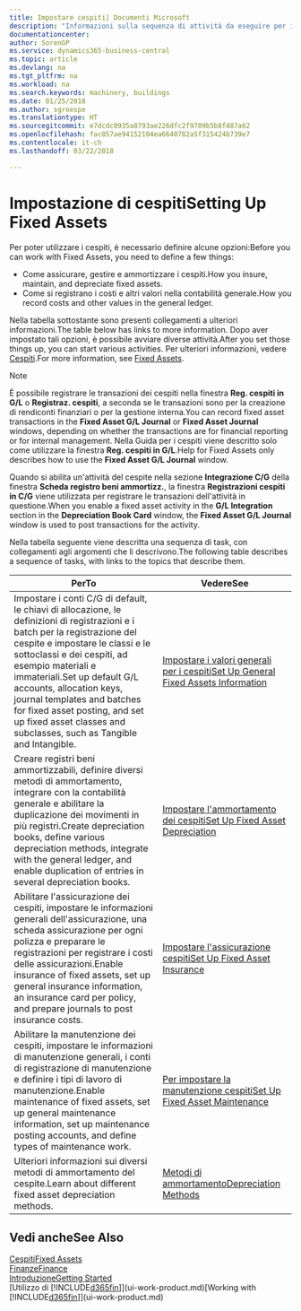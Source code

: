 ```yaml
---
title: Impostare cespiti| Documenti Microsoft
description: "Informazioni sulla sequenza di attività da eseguire per impostare i cespiti, ad esempio macchinari o edifici."
documentationcenter: 
author: SorenGP
ms.service: dynamics365-business-central
ms.topic: article
ms.devlang: na
ms.tgt_pltfrm: na
ms.workload: na
ms.search.keywords: machinery, buildings
ms.date: 01/25/2018
ms.author: sgroespe
ms.translationtype: HT
ms.sourcegitcommit: e7dcdc0935a8793ae226dfc2f9709b5b8f487a62
ms.openlocfilehash: fac857ae94152104ea6640782a5f315424b739e7
ms.contentlocale: it-ch
ms.lasthandoff: 03/22/2018

---
```

# <a name="setting-up-fixed-assets"></a><span data-ttu-id="a18a0-103">Impostazione di cespiti</span><span class="sxs-lookup"><span data-stu-id="a18a0-103">Setting Up Fixed Assets</span></span>
<span data-ttu-id="a18a0-104">Per poter utilizzare i cespiti, è necessario definire alcune opzioni:</span><span class="sxs-lookup"><span data-stu-id="a18a0-104">Before you can work with Fixed Assets, you need to define a few things:</span></span>  

* <span data-ttu-id="a18a0-105">Come assicurare, gestire e ammortizzare i cespiti.</span><span class="sxs-lookup"><span data-stu-id="a18a0-105">How you insure, maintain, and depreciate fixed assets.</span></span>  
* <span data-ttu-id="a18a0-106">Come si registrano i costi e altri valori nella contabilità generale.</span><span class="sxs-lookup"><span data-stu-id="a18a0-106">How you record costs and other values in the general ledger.</span></span>  

<span data-ttu-id="a18a0-107">Nella tabella sottostante sono presenti collegamenti a ulteriori informazioni.</span><span class="sxs-lookup"><span data-stu-id="a18a0-107">The table below has links to more information.</span></span> <span data-ttu-id="a18a0-108">Dopo aver impostato tali opzioni, è possibile avviare diverse attività.</span><span class="sxs-lookup"><span data-stu-id="a18a0-108">After you set those things up, you can start various activities.</span></span> <span data-ttu-id="a18a0-109">Per ulteriori informazioni, vedere [Cespiti](fa-manage.md).</span><span class="sxs-lookup"><span data-stu-id="a18a0-109">For more information, see [Fixed Assets](fa-manage.md).</span></span>  

> [!NOTE]  
>   <span data-ttu-id="a18a0-110">È possibile registrare le transazioni dei cespiti nella finestra **Reg. cespiti in G/L** o **Registraz. cespiti**, a seconda se le transazioni sono per la creazione di rendiconti finanziari o per la gestione interna.</span><span class="sxs-lookup"><span data-stu-id="a18a0-110">You can record fixed asset transactions in the **Fixed Asset G/L Journal** or **Fixed Asset Journal** windows, depending on whether the transactions are for financial reporting or for internal management.</span></span> <span data-ttu-id="a18a0-111">Nella Guida per i cespiti viene descritto solo come utilizzare la finestra **Reg. cespiti in G/L**.</span><span class="sxs-lookup"><span data-stu-id="a18a0-111">Help for Fixed Assets only describes how to use the **Fixed Asset G/L Journal** window.</span></span>  

<span data-ttu-id="a18a0-112">Quando si abilita un'attività del cespite nella sezione **Integrazione C/G** della finestra **Scheda registro beni ammortizz.**, la finestra **Registrazioni cespiti in C/G** viene utilizzata per registrare le transazioni dell'attività in questione.</span><span class="sxs-lookup"><span data-stu-id="a18a0-112">When you enable a fixed asset activity in the **G/L Integration** section in the **Depreciation Book Card** window, the **Fixed Asset G/L Journal** window is used to post transactions for the activity.</span></span>

<span data-ttu-id="a18a0-113">Nella tabella seguente viene descritta una sequenza di task, con collegamenti agli argomenti che li descrivono.</span><span class="sxs-lookup"><span data-stu-id="a18a0-113">The following table describes a sequence of tasks, with links to the topics that describe them.</span></span>  

| <span data-ttu-id="a18a0-114">Per</span><span class="sxs-lookup"><span data-stu-id="a18a0-114">To</span></span> | <span data-ttu-id="a18a0-115">Vedere</span><span class="sxs-lookup"><span data-stu-id="a18a0-115">See</span></span> |
| --- | --- |
| <span data-ttu-id="a18a0-116">Impostare i conti C/G di default, le chiavi di allocazione, le definizioni di registrazioni e i batch per la registrazione del cespite e impostare le classi e le sottoclassi e dei cespiti, ad esempio materiali e immateriali.</span><span class="sxs-lookup"><span data-stu-id="a18a0-116">Set up default G/L accounts, allocation keys, journal templates and batches for fixed asset posting, and set up fixed asset classes and subclasses, such as Tangible and Intangible.</span></span> |[<span data-ttu-id="a18a0-117">Impostare i valori generali per i cespiti</span><span class="sxs-lookup"><span data-stu-id="a18a0-117">Set Up General Fixed Assets Information</span></span>](fa-how-setup-general.md) |
| <span data-ttu-id="a18a0-118">Creare registri beni ammortizzabili, definire diversi metodi di ammortamento, integrare con la contabilità generale e abilitare la duplicazione dei movimenti in più registri.</span><span class="sxs-lookup"><span data-stu-id="a18a0-118">Create depreciation books, define various depreciation methods, integrate with the general ledger, and enable duplication of entries in several depreciation books.</span></span> |[<span data-ttu-id="a18a0-119">Impostare l'ammortamento dei cespiti</span><span class="sxs-lookup"><span data-stu-id="a18a0-119">Set Up Fixed Asset Depreciation</span></span>](fa-how-setup-depreciation.md) |
| <span data-ttu-id="a18a0-120">Abilitare l'assicurazione dei cespiti, impostare le informazioni generali dell'assicurazione, una scheda assicurazione per ogni polizza e preparare le registrazioni per registrare i costi delle assicurazioni.</span><span class="sxs-lookup"><span data-stu-id="a18a0-120">Enable insurance of fixed assets, set up general insurance information, an insurance card per policy, and prepare journals to post insurance costs.</span></span> |[<span data-ttu-id="a18a0-121">Impostare l'assicurazione cespiti</span><span class="sxs-lookup"><span data-stu-id="a18a0-121">Set Up Fixed Asset Insurance</span></span>](fa-how-setup-insurance.md) |
| <span data-ttu-id="a18a0-122">Abilitare la manutenzione dei cespiti, impostare le informazioni di manutenzione generali, i conti di registrazione di manutenzione e definire i tipi di lavoro di manutenzione.</span><span class="sxs-lookup"><span data-stu-id="a18a0-122">Enable maintenance of fixed assets, set up general maintenance information, set up maintenance posting accounts, and define types of maintenance work.</span></span> |[<span data-ttu-id="a18a0-123">Per impostare la manutenzione cespiti</span><span class="sxs-lookup"><span data-stu-id="a18a0-123">Set Up Fixed Asset Maintenance</span></span>](fa-how-setup-maintenance.md) |
| <span data-ttu-id="a18a0-124">Ulteriori informazioni sui diversi metodi di ammortamento del cespite.</span><span class="sxs-lookup"><span data-stu-id="a18a0-124">Learn about different fixed asset depreciation methods.</span></span> |[<span data-ttu-id="a18a0-125">Metodi di ammortamento</span><span class="sxs-lookup"><span data-stu-id="a18a0-125">Depreciation Methods</span></span>](fa-depreciation-methods.md) |

## <a name="see-also"></a><span data-ttu-id="a18a0-126">Vedi anche</span><span class="sxs-lookup"><span data-stu-id="a18a0-126">See Also</span></span>
[<span data-ttu-id="a18a0-127">Cespiti</span><span class="sxs-lookup"><span data-stu-id="a18a0-127">Fixed Assets</span></span>](fa-manage.md)  
[<span data-ttu-id="a18a0-128">Finanze</span><span class="sxs-lookup"><span data-stu-id="a18a0-128">Finance</span></span>](finance.md)  
[<span data-ttu-id="a18a0-129">Introduzione</span><span class="sxs-lookup"><span data-stu-id="a18a0-129">Getting Started</span></span>](product-get-started.md)  
<span data-ttu-id="a18a0-130">[Utilizzo di [!INCLUDE[d365fin](includes/d365fin_md.md)]](ui-work-product.md)</span><span class="sxs-lookup"><span data-stu-id="a18a0-130">[Working with [!INCLUDE[d365fin](includes/d365fin_md.md)]](ui-work-product.md)</span></span>


